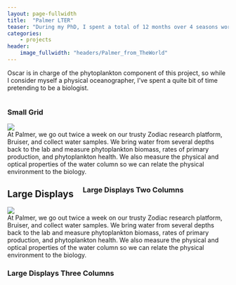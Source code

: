 ```yaml
---
layout: page-fullwidth
title:  "Palmer LTER"
teaser: "During my PhD, I spent a total of 12 months over 4 seasons working at Palmer Station, Antarctica, or at sea nearby on the R/V Laurence M Gould. My PhD advisor, Oscar Schofield, is one of the Principal Investigators of the <a href='pal.lternet.edu'>Palmer Station Long Term Ecological Research Project</a>, which began in 1993 with the goal of understanding the long-term trends of the West Antarctic Peninsula  coastal ocean ecosystem."
categories:
    - projects
header:
    image_fullwidth: "headers/Palmer_from_TheWorld"
---
```


Oscar is in charge of the phytoplankton component of this project, so while I consider myself a physical oceanographer, I’ve spent a quite bit of time pretending to be a biologist.

<!--more-->

<div class="show-for-small">
<div class="row">
    <div class="small-12 columns">
<h3>Small Grid</h3>
        </div><!-- /.small-12.columns -->
    </div>
<div class="row">
  <div class="small-6 columns">
      <img src="http://placehold.it/470x264/6b6351/e1dcd7&amp;text=2+Columns">
  </div>
  <div class="small-6 columns">
      At Palmer, we go out twice a week on our trusty Zodiac research platform, Bruiser, and collect water samples. We bring water from several depths back to the lab and measure phytoplankton biomass, rates of primary production, and phytoplankton health. We also measure the physical and optical properties of the water column so we can relate the physical environment to the biology.
  </div>
</div>
</div>

<div class="show-for-large-up">
    <div class="row">
        <div class="small-12 columns">
            <h2>Large Displays</h2>
            <h3>Large Displays Two Columns</h3>
        </div><!-- /.small-12.columns -->
    </div>

<div class="row">
  <div class="large-6 columns">
      <img src="http://placehold.it/470x264/6b6351/e1dcd7&amp;text=Width+470+Pixel">
  </div>
  <div class="large-6 columns">
      At Palmer, we go out twice a week on our trusty Zodiac research platform, Bruiser, and collect water samples. We bring water from several depths back to the lab and measure phytoplankton biomass, rates of primary production, and phytoplankton health. We also measure the physical and optical properties of the water column so we can relate the physical environment to the biology.
  </div>
</div>

<div class="row">
    <div class="small-12 columns">
        <h3>Large Displays Three Columns</h3>
    </div><!-- /.small-12.columns -->
</div>
